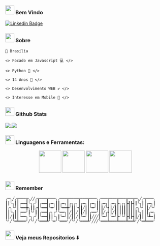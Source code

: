 <h3> <img src="https://emojis.slackmojis.com/emojis/images/1569381018/6481/heart-8bit-1.gif?1569381018" width="28" /> Bem Vindo</h3>


<a href="https://www.linkedin.com/in/destr00/" rel="nofollow"><img src="https://camo.githubusercontent.com/4b8f1246b57a4a2580e30b26bec08d4b471a7e22cf8d82d782b8b467e1b0396b/68747470733a2f2f696d672e736869656c64732e696f2f62616467652f2d4c696e6b6564496e2d626c75653f7374796c653d666c61742d737175617265266c6f676f3d4c696e6b6564696e266c6f676f436f6c6f723d7768697465266c696e6b3d68747470733a2f2f7777772e6c696e6b6564696e2e636f6d2f696e2f6775737461766f6162656c31302f" alt="Linkedin Badge" data-canonical-src="https://img.shields.io/badge/-LinkedIn-blue?style=flat-square&amp;logo=Linkedin&amp;logoColor=white&amp;link=https://www.linkedin.com/in/destr00/" style="max-width:100%;"></a>

<h3> <img src="https://emojis.slackmojis.com/emojis/images/1569381018/6481/heart-8bit-1.gif?1569381018" width="28" /> Sobre</h3>

    📍 Brasilia
     
    <> Focado em Javascript 💻 </>
    
    <> Python 📌 </>
    
    <> 14 Anos 💯 </>
    
    <> Desenvolvimento WEB ✔️ </>
    
    <> Interesse em Mobile 📱 </>
    
<h3> <img src="https://emojis.slackmojis.com/emojis/images/1569381018/6481/heart-8bit-1.gif?1569381018" width="28" /> Github Stats</h3>

<a href="https://github.com/anuraghazra/github-readme-stats">
  <img align="center" src="https://github-readme-stats.vercel.app/api?username=chapadox&show_icons=true&theme=tokyonight" />
</a>
<a href="https://github.com/anuraghazra/convoychat">
  <img align="center" src="https://github-readme-stats.vercel.app/api/top-langs/?username=chapadox&layout=demo" />
</a>

<h3> <img src="https://emojis.slackmojis.com/emojis/images/1569381018/6481/heart-8bit-1.gif?1569381018" width="28" /> Linguagens e Ferramentas:</h3>

<p align="center">
  <img src="https://raw.githubusercontent.com/ShahriarShafin/ShahriarShafin/main/Assets/html.gif" width="70">
  <img src="https://raw.githubusercontent.com/ShahriarShafin/ShahriarShafin/main/Assets/css.gif" width="70">
  <img src="https://raw.githubusercontent.com/ShahriarShafin/ShahriarShafin/main/Assets/js.webp" width="70">
  <img src="https://raw.githubusercontent.com/ShahriarShafin/ShahriarShafin/main/Assets/vscode.webp" width="70">
  </p>



<h3> <img src="https://emojis.slackmojis.com/emojis/images/1569381018/6481/heart-8bit-1.gif?1569381018" width="28" /> Remember</h3>

    
    ╭━╮╱╭┳━━━┳╮╱╱╭┳━━━┳━━━╮╭━━━┳━━━━┳━━━┳━━━╮╭━━━┳━━━┳━━━┳━━┳━╮╱╭┳━━━╮
    ┃┃╰╮┃┃╭━━┫╰╮╭╯┃╭━━┫╭━╮┃┃╭━╮┃╭╮╭╮┃╭━╮┃╭━╮┃┃╭━╮┃╭━╮┣╮╭╮┣┫┣┫┃╰╮┃┃╭━╮┃
    ┃╭╮╰╯┃╰━━╋╮┃┃╭┫╰━━┫╰━╯┃┃╰━━╋╯┃┃╰┫┃╱┃┃╰━╯┃┃┃╱╰┫┃╱┃┃┃┃┃┃┃┃┃╭╮╰╯┃┃╱╰╯
    ┃┃╰╮┃┃╭━━╯┃╰╯┃┃╭━━┫╭╮╭╯╰━━╮┃╱┃┃╱┃┃╱┃┃╭━━╯┃┃╱╭┫┃╱┃┃┃┃┃┃┃┃┃┃╰╮┃┃┃╭━╮
    ┃┃╱┃┃┃╰━━╮╰╮╭╯┃╰━━┫┃┃╰╮┃╰━╯┃╱┃┃╱┃╰━╯┃┃╱╱╱┃╰━╯┃╰━╯┣╯╰╯┣┫┣┫┃╱┃┃┃╰┻━┃
    ╰╯╱╰━┻━━━╯╱╰╯╱╰━━━┻╯╰━╯╰━━━╯╱╰╯╱╰━━━┻╯╱╱╱╰━━━┻━━━┻━━━┻━━┻╯╱╰━┻━━━╯
    
    
<h3> <img src="https://emojis.slackmojis.com/emojis/images/1569381018/6481/heart-8bit-1.gif?1569381018" width="28" /> Veja meus Repositorios ⬇️</h3>
    
